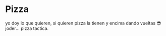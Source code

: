 # Pizza
<p>yo doy lo que quieren, si quieren pizza la tienen y encima dando vueltas 😎 joder... pizza tactica.</p>
<img href="https://swittv.github.io/Pizza/img/pngwing.com.png"></img>
